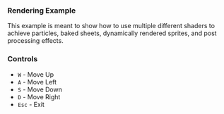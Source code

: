 ### Rendering Example

This example is meant to show how to use multiple different shaders to achieve particles, baked sheets, dynamically rendered sprites, and post processing effects. 


### Controls

- `W` - Move Up
- `A` - Move Left
- `S` - Move Down
- `D` - Move Right
- `Esc` - Exit 


